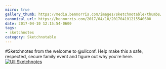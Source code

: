 ```yaml
---
micro: true
gallery_thumb: https://media.bennorris.com/images/sketchnotable/thumbs/ull-2017-sketchnotes-00.jpg
canonical_url: https://bennorris.com/2017/04/10/201704101215540600
date: 2017-04-10 12:15:54-0600
tags:
- sketchnotes
category: Sketchnotable
---
```


#Sketchnotes from the welcome to @ullconf. Help make this a safe, respected, secure family event and figure out why you’re here. [![Ull Sketchnotes](https://media.bennorris.com/images/sketchnotable/ull-2017/ull-2017-sketchnotes-00.jpg)](https://media.bennorris.com/images/sketchnotable/ull-2017/ull-2017-sketchnotes-00.jpg)